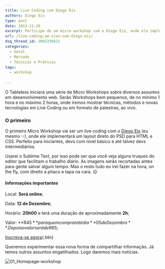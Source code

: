 ```yaml
---
title: Live Coding com Diego Eis
authors: Diego Eis
type: post
date: 2013-11-26
excerpt: Participe de um micro workshop com o Diego Eis, onde ele implementará ao vivo um layout direto do PSD.
url: /live-coding-ao-vivo-com-diego-eis/
dsq_thread_id: 2002339421
categories:
  - Geral
  - Mercado
  - Técnicas e Práticas
tags:
  - workshop

---
```

O Tableless iniciará uma série de Micro Workshops sobre diversos assuntos em desenvolvimento web. Serão Workshops bem pequenos, de no mínimo 1 hora e no máximo 2 horas, onde iremos mostrar técnicas, métodos e novas tecnologias em Live Coding ou em formato de palestras, ao vivo.

### O primeiro

O primeiro Micro Workshop vai ser um live coding com o [Diego Eis][1] (eu mesmo :-), onde ele implementará um layout direto do PSD para HTML e CSS. Perfeito para iniciantes, devs com nível básico e até talvez devs intermediários.

Usarei o Sublime Text, por isso pode ser que você veja alguns truques do editor que facilitam o trabalho diário. As imagens serão recortadas antes para gente salvar algum tempo. Mas o resto tudo eu irei fazer na hora, on the fly, com direito a pitaco e tapa na cara. 😉

#### Informações importantes

Local: **Será online**;
  
Data: **12 de Dezembro**;
  
Horário: **20h00** e terá uma duração de aproximadamente **2h**;
  
Valor: **R$45** para quem comprar até dia **05 de Dezembro**. Depois o valor será de R$65;

[Inscreva-se agora][2]{.btn}

Queremos experimentar essa nova forma de compartilhar informação. Já temos outros assuntos engatilhados. Logo daremos mais notícias.

<img src="https://raw.githubusercontent.com/diegoeis/tableless-static-images/master/2013/11/01_Homepage-workshop.jpg" alt="01_Homepage-workshop" width="800" height="1833" class="alignnone size-full wp-image-39808" srcset="uploads/2013/11/01_Homepage-workshop.jpg 800w, uploads/2013/11/01_Homepage-workshop-73x168.jpg 73w, uploads/2013/11/01_Homepage-workshop-135x310.jpg 135w" sizes="(max-width: 800px) 100vw, 800px" />

 [1]: https://about.me/diegoeis/
 [2]: https://bit.ly/primeiro-micro-workshop